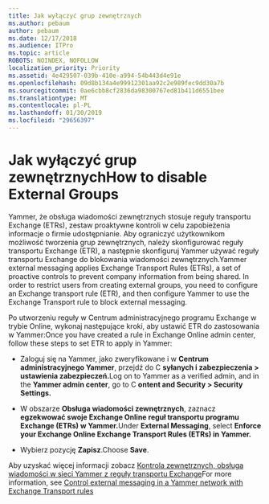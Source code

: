 ```yaml
---
title: Jak wyłączyć grup zewnętrznych
ms.author: pebaum
author: pebaum
ms.date: 12/17/2018
ms.audience: ITPro
ms.topic: article
ROBOTS: NOINDEX, NOFOLLOW
localization_priority: Priority
ms.assetid: 4e429507-039b-410e-a994-54b443d4e91e
ms.openlocfilehash: 09d8b134a4e99912301aa92c2e989fec9dd30a7b
ms.sourcegitcommit: 0ae6cbb8cf2836da98300767ed81b411d6551bee
ms.translationtype: MT
ms.contentlocale: pl-PL
ms.lasthandoff: 01/30/2019
ms.locfileid: "29656397"
---
```

# <a name="how-to-disable-external-groups"></a><span data-ttu-id="89c8c-102">Jak wyłączyć grup zewnętrznych</span><span class="sxs-lookup"><span data-stu-id="89c8c-102">How to disable External Groups</span></span>

<span data-ttu-id="89c8c-p101">Yammer, że obsługa wiadomości zewnętrznych stosuje reguły transportu Exchange (ETRs), zestaw proaktywne kontroli w celu zapobieżenia informacje o firmie udostępnianie. Aby ograniczyć użytkownikom możliwość tworzenia grup zewnętrznych, należy skonfigurować reguły transportu Exchange (ETR), a następnie skonfiguruj Yammer używać reguły transportu Exchange do blokowania wiadomości zewnętrznych.</span><span class="sxs-lookup"><span data-stu-id="89c8c-p101">Yammer external messaging applies Exchange Transport Rules (ETRs), a set of proactive controls to prevent company information from being shared. In order to restrict users from creating external groups, you need to configure an Exchange transport rule (ETR), and then configure Yammer to use the Exchange Transport rule to block external messaging.</span></span> 
  
<span data-ttu-id="89c8c-105">Po utworzeniu reguły w Centrum administracyjnego programu Exchange w trybie Online, wykonaj następujące kroki, aby ustawić ETR do zastosowania w Yammer:</span><span class="sxs-lookup"><span data-stu-id="89c8c-105">Once you have created a rule in Exchange Online admin center, follow these steps to set ETR to apply in Yammer:</span></span>
  
- <span data-ttu-id="89c8c-106">Zaloguj się na Yammer, jako zweryfikowane i w **Centrum administracyjnego Yammer**, przejdź do C **syłanych i zabezpieczenia \> ustawienia zabezpieczeń.**</span><span class="sxs-lookup"><span data-stu-id="89c8c-106">Log on to Yammer as a verified admin, and in the **Yammer admin center**, go to C **ontent and Security \> Security Settings.**</span></span>
    
- <span data-ttu-id="89c8c-107">W obszarze **Obsługa wiadomości zewnętrznych**, zaznacz **egzekwować swoje Exchange Online reguł transportu programu Exchange (ETRs) w Yammer.**</span><span class="sxs-lookup"><span data-stu-id="89c8c-107">Under **External Messaging**, select **Enforce your Exchange Online Exchange Transport Rules (ETRs) in Yammer.**</span></span>
    
- <span data-ttu-id="89c8c-108">Wybierz pozycję **Zapisz**.</span><span class="sxs-lookup"><span data-stu-id="89c8c-108">Choose **Save**.</span></span> 
    
<span data-ttu-id="89c8c-109">Aby uzyskać więcej informacji zobacz [Kontrola zewnętrznych, obsługa wiadomości w sieci Yammer z reguły transportu Exchange](https://support.office.com/article/Control-external-messaging-in-a-Yammer-network-with-Exchange-Transport-Rules-f8fd6403-c8f3-4307-9230-65304d6000d9)</span><span class="sxs-lookup"><span data-stu-id="89c8c-109">For more information, see [Control external messaging in a Yammer network with Exchange Transport rules](https://support.office.com/article/Control-external-messaging-in-a-Yammer-network-with-Exchange-Transport-Rules-f8fd6403-c8f3-4307-9230-65304d6000d9)</span></span>
  

